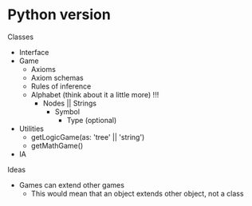 # Python version

Classes
  - Interface
  - Game
    - Axioms
    - Axiom schemas
    - Rules of inference
    - Alphabet (think about it a little more) !!!
      - Nodes || Strings
        - Symbol
          - Type (optional)
  - Utilities
    - getLogicGame(as: 'tree' || 'string')
    - getMathGame()
  - IA

Ideas
  - Games can extend other games
    - This would mean that an object extends other object, not a class
